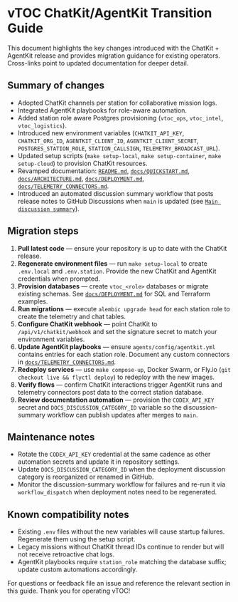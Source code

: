 # vTOC ChatKit/AgentKit Transition Guide

This document highlights the key changes introduced with the ChatKit + AgentKit release and provides migration guidance for
existing operators. Cross-links point to updated documentation for deeper detail.

## Summary of changes

- Adopted ChatKit channels per station for collaborative mission logs.
- Integrated AgentKit playbooks for role-aware automation.
- Added station role aware Postgres provisioning (`vtoc_ops`, `vtoc_intel`, `vtoc_logistics`).
- Introduced new environment variables (`CHATKIT_API_KEY`, `CHATKIT_ORG_ID`, `AGENTKIT_CLIENT_ID`, `AGENTKIT_CLIENT_SECRET`,
  `POSTGRES_STATION_ROLE`, `STATION_CALLSIGN`, `TELEMETRY_BROADCAST_URL`).
- Updated setup scripts (`make setup-local`, `make setup-container`, `make setup-cloud`) to provision ChatKit resources.
- Revamped documentation: [`README.md`](https://github.com/vasa-dev/vTOC/blob/main/README.md), [`docs/QUICKSTART.md`](QUICKSTART.md),
  [`docs/ARCHITECTURE.md`](ARCHITECTURE.md), [`docs/DEPLOYMENT.md`](DEPLOYMENT.md), [`docs/TELEMETRY_CONNECTORS.md`](TELEMETRY_CONNECTORS.md).
- Introduced an automated discussion summary workflow that posts release notes to GitHub Discussions when `main` is updated (see [`Main discussion summary`](workflows/main-discussion-summary.md)).

## Migration steps

1. **Pull latest code** — ensure your repository is up to date with the ChatKit release.
2. **Regenerate environment files** — run `make setup-local` to create `.env.local` and `.env.station`. Provide the new ChatKit
   and AgentKit credentials when prompted.
3. **Provision databases** — create `vtoc_<role>` databases or migrate existing schemas. See
   [`docs/DEPLOYMENT.md`](DEPLOYMENT.md#multi-station-postgres) for SQL and Terraform examples.
4. **Run migrations** — execute `alembic upgrade head` for each station role to create the telemetry and chat tables.
5. **Configure ChatKit webhook** — point ChatKit to `/api/v1/chatkit/webhook` and set the signature secret to match your
   environment variables.
6. **Update AgentKit playbooks** — ensure `agents/config/agentkit.yml` contains entries for each station role. Document any custom
   connectors in [`docs/TELEMETRY_CONNECTORS.md`](TELEMETRY_CONNECTORS.md).
7. **Redeploy services** — use `make compose-up`, Docker Swarm, or Fly.io (`git checkout live && flyctl deploy`) to redeploy with
   the new images.
8. **Verify flows** — confirm ChatKit interactions trigger AgentKit runs and telemetry connectors post data to the correct
   station database.
9. **Review documentation automation** — provision the `CODEX_API_KEY` secret and `DOCS_DISCUSSION_CATEGORY_ID` variable so the
   discussion-summary workflow can publish updates after merges to `main`.

## Maintenance notes

- Rotate the `CODEX_API_KEY` credential at the same cadence as other automation secrets and update it in repository settings.
- Update `DOCS_DISCUSSION_CATEGORY_ID` when the deployment discussion category is reorganized or renamed in GitHub.
- Monitor the discussion-summary workflow for failures and re-run it via `workflow_dispatch` when deployment notes need to be
  regenerated.

## Known compatibility notes

- Existing `.env` files without the new variables will cause startup failures. Regenerate them using the setup script.
- Legacy missions without ChatKit thread IDs continue to render but will not receive retroactive chat logs.
- AgentKit playbooks require `station_role` matching the database suffix; update custom automations accordingly.

For questions or feedback file an issue and reference the relevant section in this guide. Thank you for operating vTOC!

